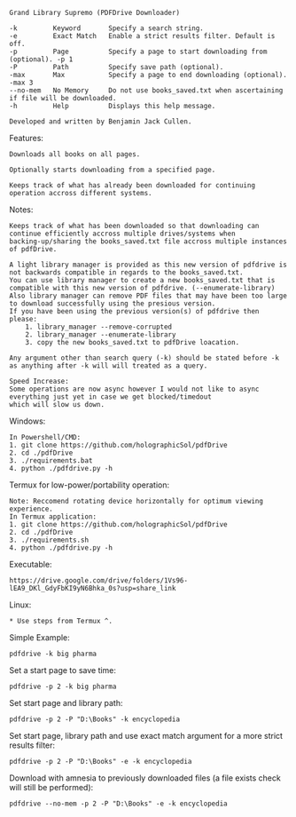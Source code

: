     Grand Library Supremo (PDFDrive Downloader)
    
    -k         Keyword       Specify a search string.
    -e         Exact Match   Enable a strict results filter. Default is off.
    -p         Page          Specify a page to start downloading from (optional). -p 1
    -P         Path          Specify save path (optional).
    -max       Max           Specify a page to end downloading (optional). -max 3
    --no-mem   No Memory     Do not use books_saved.txt when ascertaining if file will be downloaded.
    -h         Help          Displays this help message.
    
    Developed and written by Benjamin Jack Cullen.



Features:

    Downloads all books on all pages.
    
    Optionally starts downloading from a specified page.
    
    Keeps track of what has already been downloaded for continuing operation accross different systems.



Notes:

    Keeps track of what has been downloaded so that downloading can continue efficiently accross multiple drives/systems when
    backing-up/sharing the books_saved.txt file accross multiple instances of pdfDrive.

    A light library manager is provided as this new version of pdfdrive is not backwards compatible in regards to the books_saved.txt.
    You can use library manager to create a new books_saved.txt that is compatible with this new version of pdfdrive. (--enumerate-library)
    Also library manager can remove PDF files that may have been too large to download successfully using the presious version.
    If you have been using the previous version(s) of pdfdrive then please:
        1. library_manager --remove-corrupted
        2. library_manager --enumerate-library
        3. copy the new books_saved.txt to pdfDrive loacation.

    Any argument other than search query (-k) should be stated before -k as anything after -k will will treated as a query.

    Speed Increase:
    Some operations are now async however I would not like to async everything just yet in case we get blocked/timedout
    which will slow us down.


Windows:

    In Powershell/CMD:
    1. git clone https://github.com/holographicSol/pdfDrive
    2. cd ./pdfDrive
    3. ./requirements.bat
    4. python ./pdfdrive.py -h

Termux for low-power/portability operation:

    Note: Reccomend rotating device horizontally for optimum viewing experience.
    In Termux application:
    1. git clone https://github.com/holographicSol/pdfDrive
    2. cd ./pdfDrive
    3. ./requirements.sh
    4. python ./pdfdrive.py -h


Executable:

    https://drive.google.com/drive/folders/1Vs96-lEA9_DKl_GdyFbKI9yN6Bhka_0s?usp=share_link


Linux:

    * Use steps from Termux ^.


Simple Example:

    pdfdrive -k big pharma

Set a start page to save time:

    pdfdrive -p 2 -k big pharma

Set start page and library path:

    pdfdrive -p 2 -P "D:\Books" -k encyclopedia

Set start page, library path and use exact match argument for a more strict results filter:

    pdfdrive -p 2 -P "D:\Books" -e -k encyclopedia

Download with amnesia to previously downloaded files (a file exists check will still be performed):

    pdfdrive --no-mem -p 2 -P "D:\Books" -e -k encyclopedia

